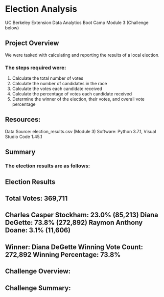 # Election Analysis
UC Berkeley Extension Data Analytics Boot Camp Module 3 (Challenge below)

## Project Overview

We were tasked with calculating and reporting the results of a local election.

### The steps required were:
1) Calculate the total number of votes
2) Calculate the number of candidates in the race
3) Calculate the votes each candidate received
4) Calculate the percentage of votes each candidate received
5) Determine the winner of the election, their votes, and overall vote percentage

## Resources:

Data Source: election_results.csv (Module 3)
Software: Python 3.7.1, Visual Studio Code 1.45.1

## Summary

### The election results are as follows:

Election Results
-------------------------
Total Votes: 369,711
-------------------------
Charles Casper Stockham: 23.0% (85,213)
Diana DeGette: 73.8% (272,892)
Raymon Anthony Doane: 3.1% (11,606)
-------------------------
Winner: Diana DeGette
Winning Vote Count: 272,892
Winning Percentage: 73.8%
-------------------------


## Challenge Overview:


## Challenge Summary:

